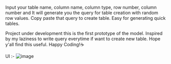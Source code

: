 Input your table name, column name, column type, row number, column number and It will generate you the query for table creation with random row values. Copy paste that query to create table. Easy for generating quick tables.

Project under development this is the first prototype of the model.
Inspired by my laziness to write query everytime if want to create new table. 
Hope y'all find this useful. 
Happy Coding!☕ 

UI :-
![image](https://github.com/user-attachments/assets/0d4b8e6c-0fd1-4fe2-ab65-cd07c638c00a)

